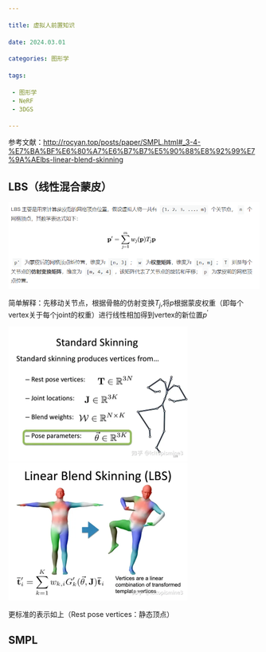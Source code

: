 ```yaml
---

title: 虚拟人前置知识

date: 2024.03.01

categories: 图形学

tags:

 - 图形学
 - NeRF
 - 3DGS

---
```


参考文献：http://rocyan.top/posts/paper/SMPL.html#_3-4-%E7%BA%BF%E6%80%A7%E6%B7%B7%E5%90%88%E8%92%99%E7%9A%AElbs-linear-blend-skinning

## LBS（线性混合蒙皮）

![image-20240301155236593](./assets/image-20240301155236593.png)

简单解释：先移动关节点，根据骨骼的仿射变换$T_j$,将$p$根据蒙皮权重（即每个vertex关于每个joint的权重）进行线性相加得到vertex的新位置$p^{'}$

<img src="./assets/v2-54743394f4429be6f6cba254de8407df_720w.webp" alt="img" style="zoom:50%;" />

<img src="./assets/v2-65d83ef02e0c2f86b0d18601c3c8283e_720w.webp" alt="img" style="zoom:50%;" />

更标准的表示如上（Rest pose vertices：静态顶点）

## SMPL


